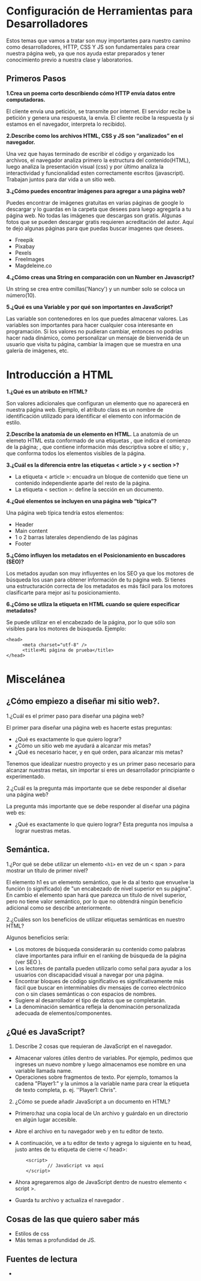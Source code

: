 # **Configuración de Herramientas para Desarrolladores**

Estos temas que vamos a tratar son muy importantes para nuestro camino como desarrolladores, HTTP, CSS Y JS son fundamentales para crear nuestra página web, ya que nos ayuda estar preparados y tener conocimiento previo a nuestra clase y laboratorios.

## **Primeros Pasos**
**1.Crea un poema corto describiendo cómo HTTP envía datos entre computadoras.**

El cliente envía una petición, se transmite por internet.
El servidor recibe la petición y genera una respuesta, la envía.
El cliente recibe la respuesta (y si estamos en el navegador, interpreta lo recibido).

**2.Describe como los archivos HTML, CSS y JS son “analizados” en el navegador.**

Una vez que hayas terminado de escribir el código y organizado los archivos, el navegador analiza primero la estructura del contenido(HTML), luego analiza la presentación visual (css) y por último analiza la interactividad y funcionalidad esten correctamente escritos (javascript).
Trabajan juntos para dar vida a un sitio web.

**3.¿Cómo puedes encontrar imágenes para agregar a una página web?**

Puedes encontrar de imágenes gratuitas en varias páginas de google lo descargar y lo guardas en la carpeta que desees para luego agregarla a tu página web.
No todas las imágenes que descargas son gratis.
Algunas fotos que se pueden descargar gratis requieren acreditación del autor.
Aquí te dejo algunas páginas para que puedas buscar imagenes que desees.
+ Freepik
+ Pixabay
+ Pexels
+ FreeImages
+ Magdeleine.co

**4.¿Cómo creas una String en comparación con un Number en Javascript?**

Un string se crea entre comillas('Nancy') y un number solo se coloca un número(10).

**5.¿Qué es una Variable y por qué son importantes en JavaScript?**

Las variable son contenedores en los que puedes almacenar valores.
Las variables son importantes para hacer cualquier cosa interesante en programación. Si los valores no pudieran cambiar, entonces no podrías hacer nada dinámico, como personalizar un mensaje de bienvenida de un usuario que visita tu página, cambiar la imagen que se muestra en una galería de imágenes, etc.

# **Introducción a HTML**
**1.¿Qué es un atributo en HTML?**

Son valores adicionales que configuran un elemento que no aparecerá en nuestra página web. 
Ejemplo, el atributo class es un nombre de identificación utilizado para identificar el elemento con información de estilo.

**2.Describe la anatomía de un elemento en HTML.**
La anatomía de un elemeto HTML esta conformado de una etiquetas <html>, que indica el comienzo de la página; <head>, que contiene información más descriptiva sobre el sitio; y <body>, que conforma todos los elementos visibles de la página.

**3.¿Cuál es la diferencia entre las etiquetas < article > y < section >?**

+ La etiqueta < article >: encuadra un bloque de contenido que tiene un contenido independiente aparte del resto de la página.
+ La etiqueta < section >: define la sección en un documento.

**4.¿Qué elementos se incluyen en una página web “típica”?**

Una página web típica tendría estos elementos:
+ Header
+ Main content
+ 1 o 2 barras laterales dependiendo de las páginas
+ Footer

**5.¿Cómo influyen los metadatos en el Posicionamiento en buscadores (SEO)?**

Los metados ayudan son muy influyentes en los SEO ya que los motores de búsqueda los usan para obtener información de tu página web. Si tienes una estructuración correcta de los metadatos es más fácil para los  motores clasificarte para mejor así tu posicionamiento.

**6.¿Cómo se utliza la etiqueta <meta> en HTML cuando se quiere especificar metadatos?**

Se puede utilizar en el encabezado de la página, por lo que sólo son visibles para los motores de búsqueda.
Ejemplo: 

    <head>
          <meta charset="utf-8" />
          <title>Mi página de prueba</title>
    </head>

# **Miscelánea**
## **¿Cómo empiezo a diseñar mi sitio web?.**
1.¿Cuál es el primer paso para diseñar una página web?

El primer para diseñar una página web es hacerte estas preguntas:

+ ¿Qué es exactamente lo que quiero lograr?
+ ¿Cómo un sitio web me ayudará a alcanzar mis metas?
+ ¿Qué es necesario hacer, y en qué orden, para alcanzar mis metas?

Tenemos que  idealizar nuestro proyecto y es un primer paso necesario para alcanzar nuestras metas, sin importar si eres un desarrollador principiante o experimentado.

2.¿Cuál es la pregunta más importante que se debe responder al diseñar una página web?

La  pregunta más importante que se debe responder al diseñar una página web es:
+ ¿Qué es exactamente lo que quiero lograr?
Esta pregunta nos impulsa a lograr nuestras metas.

## **Semántica.**
1.¿Por qué se debe utilizar un elemento `<h1>` en vez de un < span > para mostrar un título de primer nivel?

El elemento h1 es un elemento semántico, que le da al texto que envuelve la función (o significado) de "un encabezado de nivel superior en su página".
En cambio el elemento span hará que parezca un título de nivel superior, pero no tiene valor semántico, por lo que no obtendrá ningún beneficio adicional como se describe anteriormente.

2.¿Cuáles son los beneficios de utilizar etiquetas semánticas en nuestro HTML?

Algunos beneficios sería:
+ Los motores de búsqueda considerarán su contenido como palabras clave importantes para influir en el ranking de búsqueda de la página (ver SEO ).
+ Los lectores de pantalla pueden utilizarlo como señal para ayudar a los usuarios con discapacidad visual a navegar por una página.
+ Encontrar bloques de código significativo es significativamente más fácil que buscar en interminables div mensajes de correo electrónico con o sin clases semánticas o con espacios de nombres.
+ Sugiere al desarrollador el tipo de datos que se completarán.
+ La denominación semántica refleja la denominación personalizada adecuada de elementos/componentes.

## **¿Qué es JavaScript?**
1. Describe 2 cosas que requieran de JavaScript en el navegador.

+ Almacenar valores útiles dentro de variables. Por ejemplo, pedimos que ingreses un nuevo nombre y luego almacenamos ese nombre en 
una variable llamada name.
+ Operaciones sobre fragmentos de texto.  Por ejemplo, tomamos la cadena "Player1:" y la unimos a la variable name para crear la etiqueta de texto completa, p. ej. ''Player1: Chris".
  
2. ¿Cómo se puede añadir JavaScript a un documento en HTML?

+ Primero:haz una copia local de Un archivo y guárdalo en un directorio en algún lugar accesible.
+ Abre el archivo en tu navegador web y en tu editor de texto.
+ A continuación, ve a tu editor de texto y agrega lo siguiente en tu head, justo antes de tu etiqueta de cierre </ head>:

          <script>
                  // JavaScript va aquí
          </script>
  
+ Ahora agregaremos algo de JavaScript dentro de nuestro elemento < script >.
+ Guarda tu archivo y actualiza el navegador .

## Cosas de las que quiero saber más
+ Estilos de css
+ Más temas a profundidad de JS.

## Fuentes de lectura

+


